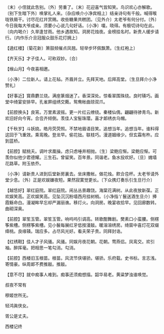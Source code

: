 <!-- { "loadSidebar": true } -->
〔末〕小侄就此吿别。〔外〕劳重了。〔末〕花迎喜气皆知笑。鸟识欢心亦解歌。〔别下生暗下外〕唤掌礼人来。〔杂应唤介小净宾相上〕结亲诗句有千般。喊得喉咙铁屑干。讨尽花红幷赏赐。收些糖果共糕团。〔见外介〕太老爷有何分付。〔外〕今日我每大爷成亲。须要小心说几句好话。〔小净〕嗄。晓得。有极切诗句在此。〔向内喝介〕久旱逢甘雨。他乡遇故知。洞房花烛夜。金榜挂名时。新贵人缓步请行。〔内作乐介旦冠服众鼓乐花灯拥上〕 

【遶红楼】〔菊花新〕箫鼓频催点凤翘。轻举步环佩飘萧。〔生红袍上〕 

【齐天乐】才子佳人。可称双妙。〔合〕 

【缑山月】今夜喜相邀。

〔小净〕二位新人。请上花毡。齐眉并立。先拜天地。后拜高堂。〔生旦拜介小净赞礼〕 

【好事近】寳鼎麝兰烧。满座篆烟迷了。香深深处。惊看翠围珠绕。良时辏巧。画堂中绮宴安排早。孔雀屛组绣交蕤。鸳鸯帐曲琼双爪。

【前腔换头】良宵。万里素波摇。更一片红云缭绕。秦楼仙倩。翩翩待骖靑鸟。新欢旧好向今宵。合卺齐倾倒。羡佳人宝髻珠璎。喜才郞绣衣乌帽。

【千秋岁】斗妖娆。皓月荧荧照。不禁地眉语目笑。追想当年。追想当年。谁料得这回于飞重效。乘鸾晚。登龙早。偷花拙。联枝巧。漫道姻缘少。但玄霜有杵。应到蓝桥。

【前腔】赋桃夭。调叶求凰操。虑只虑唾井相抛。〔生〕梁鲍应惭。梁鲍应惭。可羡你似他少君德耀。三生石。曾留笑。百年景。同谐老。鱼水投欢好。〔旦〕媿墙花路草。附玉依乔。

〔小净〕请新贵人进到后堂新房裏去。坐床撒帐。做花烛。飮合卺杯。太老爷请外堂少息。〔外〕正是欢娱嫌夜短。果然寂寞觉更长。〔下众携灯奏乐引生旦行介〕 

【越恁好】翠红庭院。翠红庭院。闹丛丛景趣饶。海棠花满树。从此夜放新葆。正欢娱笑高。正欢娱笑高。见坠沉沉粉墙西月挂树梢。〔小净指丫鬟送酒生旦介〕捧霞觞命白。漫凝眸早忘却严漏丽谯。移灯火。向洞房。晚宴收拾早。见回廊数转。曲砌深奥。

【前腔】翠笙玉管。翠笙玉管。响呜呜引调高。转歌酣舞剧。樊素口小蛮腰。侧楞筝紫槽。侧楞筝紫槽。见小鬟每展红牙低按漫敲。暖溶溶绣房。绮窗中喜灯花双缀绛桃。良缘辏。瑞应多。占尽风光好。看夫荣子贵。同拜封诰。

【红绣鞋】佳人才子风骚。风骚。同娱月夜花朝。花朝。莺燕侣。凤鸾交。欢引袖。醉挥毫。把相思一笔勾消。勾消。

【前腔】西楼旧玉根苗。根苗。风流节侠堪骄。堪骄。乐府载。史书标。言志浅。寄情豪。纵周郞不费推敲。推敲。

【意不尽】就中痴事人难到。痴事还须痴想描。韶华易老。黄粱梦浊谁唤觉。

叔夜不常有

穆姬世所无。

轻鸿眞侠女。

胥公是丈夫。 

西楼记终 
